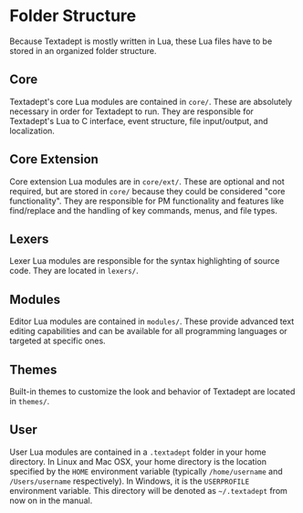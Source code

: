 # Folder Structure

Because Textadept is mostly written in Lua, these Lua files have to be stored in
an organized folder structure.

## Core

Textadept's core Lua modules are contained in `core/`. These are absolutely
necessary in order for Textadept to run. They are responsible for Textadept's
Lua to C interface, event structure, file input/output, and localization.

## Core Extension

Core extension Lua modules are in `core/ext/`. These are optional and not
required, but are stored in `core/` because they could be considered "core
functionality". They are responsible for PM functionality and features like
find/replace and the handling of key commands, menus, and file types.

## Lexers

Lexer Lua modules are responsible for the syntax highlighting of source code.
They are located in `lexers/`.

## Modules

Editor Lua modules are contained in `modules/`. These provide advanced text
editing capabilities and can be available for all programming languages or
targeted at specific ones.

## Themes

Built-in themes to customize the look and behavior of Textadept are located in
`themes/`.

## User

User Lua modules are contained in a `.textadept` folder in your home directory.
In Linux and Mac OSX, your home directory is the location specified by the
`HOME` environment variable (typically `/home/username` and `/Users/username`
respectively). In Windows, it is the `USERPROFILE` environment variable. This
directory will be denoted as `~/.textadept` from now on in the manual.
